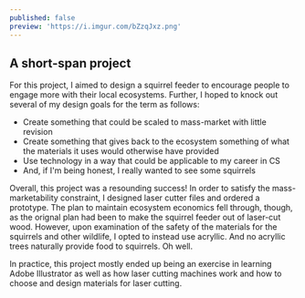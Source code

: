 ```yaml
---
published: false
preview: 'https://i.imgur.com/bZzqJxz.png'
---
```

## A short-span project
For this project, I aimed to design a squirrel feeder to encourage people to engage more with their local ecosystems. Further, I hoped to knock out several of my design goals for the term as follows:

- Create something that could be scaled to mass-market with little revision
- Create something that gives back to the ecosystem something of what the materials it uses would otherwise have provided
- Use technology in a way that could be applicable to my career in CS
- And, if I'm being honest, I really wanted to see some squirrels

Overall, this project was a resounding success! In order to satisfy the mass-marketability constraint, I designed laser cutter files and ordered a prototype. The plan to maintain ecosystem economics fell through, though, as the orignal plan had been to make the squirrel feeder out of laser-cut wood. However, upon examination of the safety of the materials for the squirrels and other wildlife, I opted to instead use acryllic. And no acryllic trees naturally provide food to squirrels. Oh well.

In practice, this project mostly ended up being an exercise in learning Adobe Illustrator as well as how laser cutting machines work and how to choose and design materials for laser cutting.